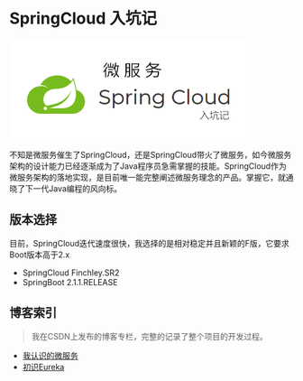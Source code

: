 # SpringCloud 入坑记

![](springcloud.png)

不知是微服务催生了SpringCloud，还是SpringCloud带火了微服务，如今微服务架构的设计能力已经逐渐成为了Java程序员急需掌握的技能。SpringCloud作为微服务架构的落地实现，是目前唯一能完整阐述微服务理念的产品。掌握它，就通晓了下一代Java编程的风向标。

## 版本选择

目前，SpringCloud迭代速度很快，我选择的是相对稳定并且新颖的F版，它要求Boot版本高于2.x

- SpringCloud Finchley.SR2
- SpringBoot 2.1.1.RELEASE

## 博客索引

> 我在CSDN上发布的博客专栏，完整的记录了整个项目的开发过程。

- [我认识的微服务](https://jiangchao.blog.csdn.net/article/details/88937514)
- [初识Eureka]()
